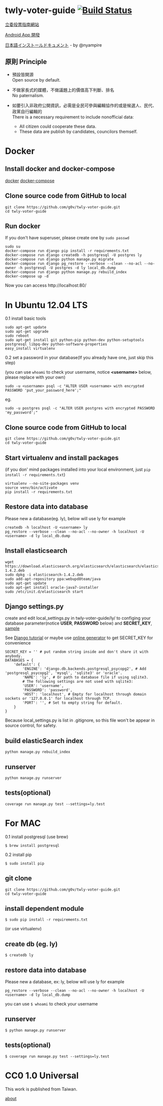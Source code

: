 twly-voter-guide [![Build Status](https://travis-ci.org/g0v/twly-voter-guide.png?branch=master)](https://travis-ci.org/g0v/twly-voter-guide)
================

[立委投票指南網站](http://vote.ly.g0v.tw/)

[Android App 開發](https://github.com/HMW/VoterGuide)

[日本語インストールドキュメント](https://github.com/g0v/twly-voter-guide/blob/master/README.ja.md) - by @nyampire

## 原則 Principle

- 預設皆開源  
  Open source by default.
  
- 不做家長式的媒體，不做議題上的價值高下判斷、排名  
  No paternalism.
  
- 如要引入非政府公開資訊，必需是全民可參與編輯協作的或是候選人、民代、政黨自行編輯的  
  There is a necessary requirement to include nonofficial data:
  - All citizen could cooperate these data.
  - These data are publish by candidates, councilors themself.

Docker
=================
## Install docker and docker-compose
[docker](https://docs.docker.com/installation/)
[docker-compose](https://docs.docker.com/compose/install/)

## Clone source code from GitHub to local
```
git clone https://github.com/g0v/twly-voter-guide.git
cd twly-voter-guide
```

## Run docker
If you don't have superuser, please create one by `sudo passwd`
```
sudo su
docker-compose run django pip install -r requirements.txt
docker-compose run django createdb -h postgresql -U postgres ly
docker-compose run django python manage.py migrate
docker-compose run django pg_restore --verbose --clean --no-acl --no-owner -h postgresql -U postgres -d ly local_db.dump
docker-compose run django python manage.py rebuild_index
docker-compose up -d
```
Now you can access http://localhost:80/

In Ubuntu 12.04 LTS
=================
0.1 install basic tools
```
sudo apt-get update
sudo apt-get upgrade
sudo reboot
sudo apt-get install git python-pip python-dev python-setuptools postgresql libpq-dev python-software-properties
easy_install virtualenv
```

0.2 set a password in your database(If you already have one, just skip this step)

(you can use `whoami` to check your username, notice **&lt;username&gt;**  below, please replace with your own)

```
sudo -u <username> psql -c "ALTER USER <username> with encrypted PASSWORD 'put_your_password_here';"
```
eg.
```
sudo -u postgres psql -c "ALTER USER postgres with encrypted PASSWORD 'my_password';"
```

## Clone source code from GitHub to local
```
git clone https://github.com/g0v/twly-voter-guide.git
cd twly-voter-guide
```

## Start virtualenv and install packages
(if you don' mind packages installed into your local environment, just `pip install -r requirements.txt`)
```
virtualenv --no-site-packages venv
source venv/bin/activate
pip install -r requirements.txt
```

## Restore data into database
Please new a database(eg. ly), below will use ly for example
```
createdb -h localhost -U <username> ly
pg_restore --verbose --clean --no-acl --no-owner -h localhost -U <username> -d ly local_db.dump
```

## Install elasticsearch
```
wget https://download.elasticsearch.org/elasticsearch/elasticsearch/elasticsearch-1.4.2.deb
sudo dpkg -i elasticsearch-1.4.2.deb
sudo add-apt-repository ppa:webupd8team/java
sudo apt-get update
sudo apt-get install oracle-java7-installer
sudo /etc/init.d/elasticsearch start
```

## Django settings.py
create and edit local_settings.py in twly-voter-guide/ly/ to configing your database parameter(notice **USER**, **PASSWORD** below) and **SECRET_KEY**, [sample](https://github.com/g0v/twly-voter-guide/blob/master/ly/local_settings.sample.py)

See [Django tutorial](https://docs.djangoproject.com/en/dev/intro/tutorial01/) or maybe use [online generator](http://www.miniwebtool.com/django-secret-key-generator/) to get SECRET_KEY for convenience
```
SECRET_KEY = '' # put random string inside and don't share it with anybody.
DATABASES = {
    'default': {
        'ENGINE': 'django.db.backends.postgresql_psycopg2', # Add 'postgresql_psycopg2', 'mysql', 'sqlite3' or 'oracle'.
        'NAME': 'ly', # Or path to database file if using sqlite3.
        # The following settings are not used with sqlite3:
        'USER': 'username',
        'PASSWORD': 'password',
        'HOST': 'localhost', # Empty for localhost through domain sockets or '127.0.0.1' for localhost through TCP.
        'PORT': '', # Set to empty string for default.
    }
}
```
Because local_settings.py is list in .gitignore, so this file won't be appear in source control, for safety.

## build elasticSearch index
```
python manage.py rebuild_index
```

## runserver
```
python manage.py runserver
```

## tests(optional)
```
coverage run manage.py test --settings=ly.test
```


For MAC
=================
0.1 install postgresql (use brew)
```
$ brew install postgresql
```
0.2 install pip
```
$ sudo install pip
```


## git clone
```
git clone https://github.com/g0v/twly-voter-guide.git
cd twly-voter-guide
```
## install dependent module
```
$ sudo pip install -r requirements.txt
```
(or use virtualenv)

## create db (eg. ly)
```
$ createdb ly
```

## restore data into database
Please new a database, ex: ly, below will use ly for example
```
pg_restore --verbose --clean --no-acl --no-owner -h localhost -U <username> -d ly local_db.dump
```
you can use `$ whoami` to check your username

## runserver
```
$ python manage.py runserver
```

## tests(optional)
```
$ coverage run manage.py test --settings=ly.test
```

CC0 1.0 Universal
=================
This work is published from Taiwan.

[about](http://vote.ly.g0v.tw/about/)
